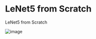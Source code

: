# LeNet5 from Scratch


LeNet5 from Scratch


![image](https://user-images.githubusercontent.com/33360380/200297486-9485c6d8-b24a-45a2-90a5-c709d7d8f228.png)
